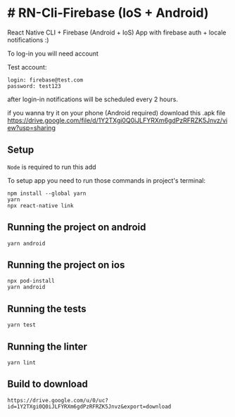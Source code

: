 # # RN-Cli-Firebase (IoS + Android)

React Native CLI + Firebase (Android + IoS)
App with firebase auth + locale notifications :)

To log-in you will need account

Test account:
```
login: firebase@test.com
password: test123
```

after login-in notifications will be scheduled every 2 hours.

if you wanna try it on your phone (Android required) download this .apk file
https://drive.google.com/file/d/1Y2TXgi0Q0iJLFYRXm6gdPzRFRZK5Jnvz/view?usp=sharing

## Setup

`Node` is required to run this add

To setup app you need to run those commands in project's terminal:

```
npm install --global yarn
yarn
npx react-native link
```

## Running the project on android

```
yarn android
```

## Running the project on ios

```
npx pod-install
yarn android
```

## Running the tests

```
yarn test
```

## Running the linter

```
yarn lint
```

## Build to download

```
https://drive.google.com/u/0/uc?id=1Y2TXgi0Q0iJLFYRXm6gdPzRFRZK5Jnvz&export=download
```
